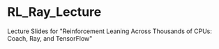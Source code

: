 # RL_Ray_Lecture
Lecture Slides for "Reinforcement Leaning Across Thousands of CPUs: Coach, Ray, and TensorFlow"
